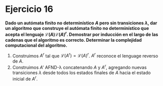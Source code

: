 # Ejercicio 16

**Dado un autómata finito no determinı́stico $A$ pero sin transiciones $\lambda$, dar un algoritmo que construye el autómata finito no determinı́stico que acepta el lenguaje $\mathcal{L}(A)\mathcal{L}(A)^r$. Demostrar por inducción en el largo de las cadenas que el algoritmo es correcto. Determinar la complejidad computacional del algoritmo.**

1. Construimos $A^r$ tal que $\mathcal{L}(A^r) = \mathcal{L}(A)^r$. $A^r$ reconoce el lenguage reverso de $A$.
2. Construimos $A'$ AFND-λ concatenando $A$ y $A^r$, agregando nuevas transiciones $\lambda$ desde todos los estados finales de $A$ hacia el estado inicial de $A^r$.
